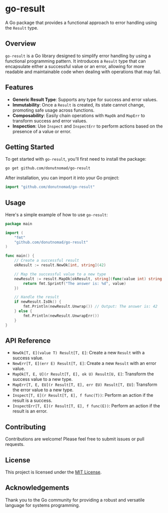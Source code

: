 # go-result

A Go package that provides a functional approach to error handling using the `Result` type.

## Overview

`go-result` is a Go library designed to simplify error handling by using a functional programming pattern. It introduces a `Result` type that can encapsulate either a successful value or an error, allowing for more readable and maintainable code when dealing with operations that may fail.

## Features

- **Generic Result Type**: Supports any type for success and error values.
- **Immutability**: Once a `Result` is created, its state cannot change, promoting safe usage across functions.
- **Composability**: Easily chain operations with `MapOk` and `MapErr` to transform success and error values.
- **Inspection**: Use `Inspect` and `InspectErr` to perform actions based on the presence of a value or error.

## Getting Started

To get started with `go-result`, you'll first need to install the package:

```bash
go get github.com/donutnomad/go-result
```

After installation, you can import it into your Go project:

```go
import "github.com/donutnomad/go-result"
```

## Usage

Here's a simple example of how to use `go-result`:

```go
package main

import (
	"fmt"
	"github.com/donutnomad/go-result"
)

func main() {
	// Create a successful result
	okResult := result.NewOk[int, string](42)

	// Map the successful value to a new type
	newResult := result.MapOk[okResult, string](func(value int) string {
		return fmt.Sprintf("The answer is: %d", value)
	})

	// Handle the result
	if newResult.IsOk() {
		fmt.Println(newResult.Unwrap()) // Output: The answer is: 42
	} else {
		fmt.Println(newResult.UnwrapErr())
	}
}
```

## API Reference

- `NewOk[T, E](value T) Result[T, E]`: Create a new `Result` with a success value.
- `NewErr[T, E](err E) Result[T, E]`: Create a new `Result` with an error value.
- `MapOk[T, E, U](r Result[T, E], ok U) Result[U, E]`: Transform the success value to a new type.
- `MapErr[T, E, EU](r Result[T, E], err EU) Result[T, EU]`: Transform the error value to a new type.
- `Inspect[T, E](r Result[T, E], f func(T))`: Perform an action if the result is a success.
- `InspectErr[T, E](r Result[T, E], f func(E))`: Perform an action if the result is an error.

## Contributing

Contributions are welcome! Please feel free to submit issues or pull requests.

## License

This project is licensed under the [MIT License](LICENSE).

## Acknowledgements

Thank you to the Go community for providing a robust and versatile language for systems programming.
